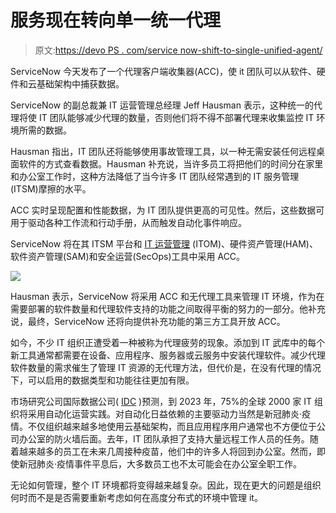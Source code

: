 # 服务现在转向单一统一代理

> 原文:[https://devo PS . com/service now-shift-to-single-unified-agent/](https://devops.com/servicenow-shifts-to-single-unified-agent/)

ServiceNow 今天发布了一个代理客户端收集器(ACC)，使 it 团队可以从软件、硬件和云基础架构中捕获数据。

ServiceNow 的副总裁兼 IT 运营管理总经理 Jeff Hausman 表示，这种统一的代理将使 IT 团队能够减少代理的数量，否则他们将不得不部署代理来收集监控 IT 环境所需的数据。

Hausman 指出，IT 团队还将能够使用事故管理工具，以一种无需安装任何远程桌面软件的方式查看数据。Hausman 补充说，当许多员工将把他们的时间分在家里和办公室工作时，这种方法降低了当今许多 IT 团队经常遇到的 IT 服务管理(ITSM)摩擦的水平。

ACC 实时呈现配置和性能数据，为 IT 团队提供更高的可见性。然后，这些数据可用于驱动各种工作流和行动手册，从而触发自动化事件响应。

ServiceNow 将在其 ITSM 平台和 [IT 运营管理](https://devops.com/?s=ITOM) (ITOM)、硬件资产管理(HAM)、软件资产管理(SAM)和安全运营(SecOps)工具中采用 ACC。

![](../Images/8e40299d4b55da89c4ae5a00a13c3440.png)

Hausman 表示，ServiceNow 将采用 ACC 和无代理工具来管理 IT 环境，作为在需要部署的软件数量和代理软件支持的功能之间取得平衡的努力的一部分。他补充说，最终，ServiceNow 还将向提供补充功能的第三方工具开放 ACC。

如今，不少 IT 组织正遭受着一种被称为代理疲劳的现象。添加到 IT 武库中的每个新工具通常都需要在设备、应用程序、服务器或云服务中安装代理软件。减少代理软件数量的需求催生了管理 IT 资源的无代理方法，但代价是，在没有代理的情况下，可以启用的数据类型和功能往往更加有限。

市场研究公司国际数据公司( [IDC](https://www.idc.com) )预测，到 2023 年，75%的全球 2000 家 IT 组织将采用自动化运营实践。对自动化日益依赖的主要驱动力当然是新冠肺炎·疫情。不仅组织越来越多地使用云基础架构，而且应用程序用户通常也不方便位于公司办公室的防火墙后面。去年，IT 团队承担了支持大量远程工作人员的任务。随着越来越多的员工在未来几周接种疫苗，他们中的许多人将回到办公室。然而，即使新冠肺炎·疫情事件平息后，大多数员工也不太可能会在办公室全职工作。

无论如何管理，整个 IT 环境都将变得越来越复杂。因此，现在更大的问题是组织何时而不是是否需要重新考虑如何在高度分布式的环境中管理 it。